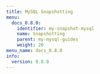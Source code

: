 ```yaml
---
title: MySQL Snapshotting
menu:
  docs_0.8.0:
    identifier: my-snapshot-mysql
    name: Snapshotting
    parent: my-mysql-guides
    weight: 20
menu_name: docs_0.8.0
info:
  version: 0.8.0
---
```


